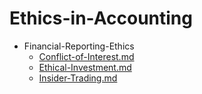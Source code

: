 
# Ethics-in-Accounting

- Financial-Reporting-Ethics
  - [Conflict-of-Interest.md](./Conflict-of-Interest.md)
  - [Ethical-Investment.md](./Ethical-Investment.md)
  - [Insider-Trading.md](./Insider-Trading.md)
